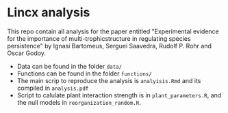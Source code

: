 # Lincx analysis

This repo contain all analysis for the paper entitled "Experimental evidence for the importance of multi-trophicstructure in regulating species persistence" by Ignasi Bartomeus, Serguei Saavedra, Rudolf P. Rohr and Oscar Godoy. 

- Data can be found in the folder `data/`  
- Functions can be found in the folder `functions/`  
- The main scrip to reproduce the analysis is `analyisis.Rmd` and its compiled in `analysis.pdf`  
- Script to calulate plant interaction strength is in `plant_parameters.R`, and the null models in `reorganization_random.R`.  

